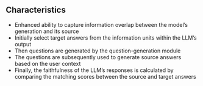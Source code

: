 ## Characteristics

- Enhanced ability to capture information overlap between the model’s generation and its source
- Initially select target answers from the information units within the LLM’s output 
- Then questions are generated by the question-generation module
- The questions are subsequently used to generate source answers based on the user context
- Finally, the faithfulness of the LLM’s responses is calculated by comparing the matching scores between the source and target answers
